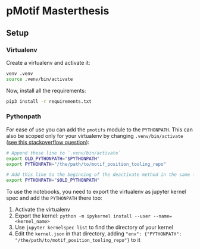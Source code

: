 # pMotif Masterthesis

## Setup

### Virtualenv
Create a virtualenv and activate it:
```bash
venv .venv
source .venv/bin/activate
```
Now, install all the requirements:
```bash
pip3 install -r requirements.txt
```

### Pythonpath
For ease of use you can add the `pmotifs` module to the `PYTHONPATH`. This can also be scoped only for your virtualenv by changing `.venv/bin/activate`
([see this stackoverflow question](https://stackoverflow.com/a/4758351)):

```bash
# Append these line to `.venv/bin/activate`
export OLD_PYTHONPATH="$PYTHONPATH"
export PYTHONPATH="/the/path/to/motif_position_tooling_repo"

# Add this line to the beginning of the deactivate method in the same file
export PYTHONPATH="$OLD_PYTHONPATH"
```

To use the notebooks, you need to export the virtualenv as jupyter kernel spec and add the `PYTHONPATH` there too:
1. Activate the virtualenv
2. Export the kernel: `python -m ipykernel install --user --name=<kernel_name>`
3. Use `jupyter kernelspec list` to find the directory of your kernel
4. Edit the `kernel.json` in that directory, adding `"env": {"PYTHONPATH": "/the/path/to/motif_position_tooling_repo"}` to it
